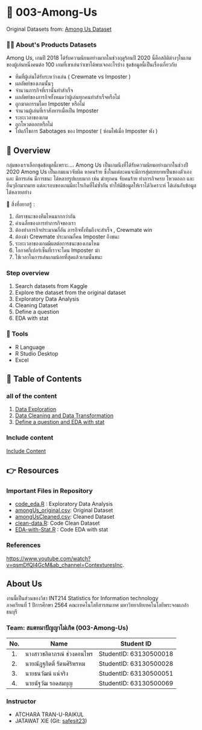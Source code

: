 # 📢 003-Among-Us
Original Datasets from: [Among Us Dataset](https://www.kaggle.com/ruchi798/among-us-dataset)


### :technologist: About's Products Datasets

Among Us, เกมปี 2018 ได้รับความนิยมอย่างมากในช่วงฤดูร้อนปี 2020 นี่คือสถิติต่างๆในเกมของผู้เล่นหนึ่งคนต่อ 100 เกมที่เขาเล่นว่าเขาได้พบเจออะไรบ้าง 
ชุดข้อมูลนี้เป็นเรื่องเกี่ยวกับ
- ทีมที่ผู้เล่นได้รับระหว่างเล่น ( Crewmate vs Imposter )
- ผลลัพท์ของเกมนั้นๆ
- จำนวนภารกิจที่เรานั้นทำสำเร็จ
- ผลลัพท์ของภารกิจทั้งหมดว่าผู้เล่นทุกคนทำสำเร็จหรือไม่
- ถูกฆาตกรรมโดย Imposter หรือไม่ 
- จำนวนผู้เล่นที่เราสังหารเมื่อเป็น Imposter
- ระยะเวลาของเกม
- ถูกโหวตออกหรือไม่
- ไปแก้ไขการ Sabotages ของ Imposter ( ซ่อมไฟเมื่อ Imposter พัง )
## 📝 Overview
กลุ่มของเราเลือกชุดข้อมูลนี้เพราะ....
Among Us เป็นเกมนึงที่ได้รับความนิยมอย่างมากในช่วงปี 2020 Among Us เป็นเกมแนวจับผิด หาคนร้าย ซึ่งในแต่ละคนจะมีการสุ่มบทบาทเป็นของตัวเอง และ มีการเล่น มีการชนะ ได้หลายรูปแบบมาก เช่น ฆ่าทุกคน จับคนร้าย ทำภารกิจครบ โหวตออก และอื่นๆอีกมากมาย แต่ละรอบของเกมมีอะไรเกิดที่ไม่ซ้ำกัน ทำให้มีข้อมูลให้เราได้วิเคราะห์ ได้เล่นกับข้อมูลได้หลายอย่าง 

🎯 สิ่งที่อยากรู้ : 
1. อัตราชนะของทีมไหนมากกว่ากัน
2. ค่าเฉลี่ยของการทำภารกิจของเรา
3. ต้องทำภารกิจประมาณกี่อัน ภารกิจทั้งทีมถึงจะสำเร็จ , Crewmate win
4. ต้องฆ่า Crewmate ประมาณกี่คน Imposter ถึงชนะ
5. ระยะเวลาของเกมมีผลต่อการชนะของเกมไหม
6. โอกาศกี่เปอร์เซ็นที่เราจะโดน Imposter ฆ่า
7. ใช้เวลาในการเล่นเกมน้อยที่สุดแล้วเกมนั้นชนะ

### Step overview

1. Search datasets from Kaggle
2. Explore the dataset from the original dataset
3. Exploratory Data Analysis
4. Cleaning Dataset
5. Define a question
6. EDA with stat


### 🔧 Tools

- R Language
- R Studio Desktop
- Excel
## 📌 Table of Contents
### all of the content
1. [Data Exploration](./DataExploration.md)
2. [Data Cleaning and Data Transformation](./DataCleaning.md)
3. [Define a question and EDA with stat](./DefineQuestion.md)
### Include content
[Include Content](./AllStep.md)

## 👉 Resources


### Important Files in Repository

- [code_eda.R](./code_eda.R) : Exploratory Data Analysis
- [amongUs_original.csv](./amongUs_original.csv): Original Dataset
- [amongUsCleaned.csv](./amongUs_original.csv): Cleaned Dataset
- [clean-data.R](./clean-data.R): Code Clean Dataset
- [EDA-with-Stat.R](./EDA-with-Stat.R) : Code EDA with stat

### References
https://www.youtube.com/watch?v=qsmDfQI4GcM&ab_channel=ContexturesInc.

## About Us
งานนี้เป็นส่วนของวิชา INT214 Statistics for Information technology <br/> ภาคเรียนที่ 1 ปีการศึกษา 2564 คณะเทคโนโลยีสารสนเทศ มหาวิทยาลัยเทคโนโลยีพระจอมเกล้าธนบุรี
### Team: สแตทมาปัญญาไม่เกิด (003-Among-Us)

| No. | Name              | Student ID   |
|:---:|-------------------|--------------|
|1.   |นางสาวชลิดาภรณ์ ช่วงดอนไพร| StudentID: 63130500018|
|2.   |นายณัฎฐกิตติ์ รัตนศิริพรหม |StudentID: 63130500028|
|3.   |นายธนวัฒน์ แน่จริง| StudentID: 63130500051|
|4.   |นายนัฐวัฒ รอดสมบุญ |StudentID: 63130500069|


### Instructor
- ATCHARA TRAN-U-RAIKUL
- JATAWAT XIE (Git: [safesit23](https://github.com/safesit23))



